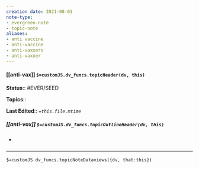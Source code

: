```yaml
---
creation date: 2021-08-01
note-type: 
- evergreen-note
- topic-note
aliases:
- anti vaccine
- anti-vaccine
- anti-vaxxers
- anti-vaxxer
---
```

 
#### [[anti-vax]] `$=customJS.dv_funcs.topicHeader(dv, this)`


**Status**:: #EVER/SEED 

**Topics**:: 

**Last Edited**:: *`=this.file.mtime`*

##### [[anti-vax]] `$=customJS.dv_funcs.topicOutlineHeader(dv, this)`
- 

### <hr class="dataviews"/>

`$=customJS.dv_funcs.topicNoteDataviews({dv, that:this})`


